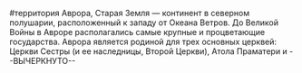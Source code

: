 #территория 
Аврора, Старая Земля — континент в северном полушарии, расположенный к западу от Океана Ветров. До Великой Войны в Авроре располагались самые крупные и процветающие государства. Аврора является родиной для трех основных церквей: Церкви Сестры (и ее наследницы, Второй Церкви), Атола Праматери и --ВЫЧЕРКНУТО--